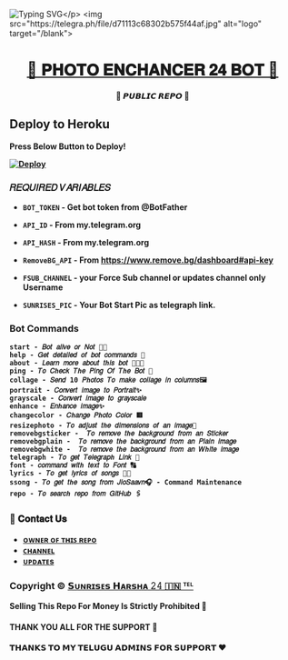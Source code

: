 ![Typing SVG](https://readme-typing-svg.herokuapp.com/?lines=𝐖𝐄𝐋𝐂𝐎𝐌𝐄+𝐓𝐎+🦋𝐏𝐇𝐎𝐓𝐎+𝐄𝐍𝐂𝐇𝐀𝐍𝐂𝐄𝐑+𝟐𝟒+𝐁𝐎𝐓🦋!;𝗖𝗥𝗘𝗔𝗧𝗘𝗗+𝗕𝗬+𝗧𝗘𝗔𝗠+𝐒𝐔𝐍𝐑𝐈𝐒𝐄𝐒+𝐇𝐀𝐑𝐒𝐇𝐀+𝟐𝟒✨!;🦋+𝐏𝐇𝐎𝐓𝐎+𝐄𝐍𝐂𝐇𝐀𝐍𝐂𝐄𝐑+𝟐𝟒+𝐁𝐎𝐓!)</p>
<img src="https://telegra.ph/file/d71113c68302b575f44af.jpg" alt="logo" target="/blank">

<h1 align="center">
 <b><a href="https://telegram.me/PHOTOENHANCER24BOT" target="/blank">🦋 𝐏𝐇𝐎𝐓𝐎 𝐄𝐍𝐂𝐇𝐀𝐍𝐂𝐄𝐑 𝟐𝟒 𝐁𝐎𝐓 🦋</a> 
</h1>

<p align="center">🌟 𝙋𝙐𝘽𝙇𝙄𝘾 𝙍𝙀𝙋𝙊 🌟</p>

## Deploy to Heroku

Press Below Button to Deploy!

[![Deploy](https://www.herokucdn.com/deploy/button.svg)](https://heroku.com/deploy?template=https://github.com/Aluval/PHOTOENHANCER24BOT)

###  **𝑅𝐸𝑄𝑈𝐼𝑅𝐸𝐷 𝑉𝐴𝑅𝐼𝐴𝐵𝐿𝐸𝑆** 

* `BOT_TOKEN`  - Get bot token from @BotFather

* `API_ID` - From my.telegram.org 

* `API_HASH` - From my.telegram.org

* `RemoveBG_API` - From https://www.remove.bg/dashboard#api-key

* `FSUB_CHANNEL` - your Force Sub channel or updates channel only Username

*  `SUNRISES_PIC` - Your Bot Start Pic as telegraph link.
  

### Bot Commands
 ```
start - 𝐵𝑜𝑡 𝑎𝑙𝑖𝑣𝑒 𝑜𝑟 𝑁𝑜𝑡 🚶🏻
help - 𝐺𝑒𝑡 𝑑𝑒𝑡𝑎𝑖𝑙𝑒𝑑 𝑜𝑓 𝑏𝑜𝑡 𝑐𝑜𝑚𝑚𝑎𝑛𝑑𝑠 📝
about - 𝐿𝑒𝑎𝑟𝑛 𝑚𝑜𝑟𝑒 𝑎𝑏𝑜𝑢𝑡 𝑡ℎ𝑖𝑠 𝑏𝑜𝑡 🧑🏻‍💻
ping - 𝑇𝑜 𝐶ℎ𝑒𝑐𝑘 𝑇ℎ𝑒 𝑃𝑖𝑛𝑔 𝑂𝑓 𝑇ℎ𝑒 𝐵𝑜𝑡 📍
collage - 𝑆𝑒𝑛𝑑 10 𝑃ℎ𝑜𝑡𝑜𝑠 𝑇𝑜 𝑚𝑎𝑘𝑒 𝑐𝑜𝑙𝑙𝑎𝑔𝑒 𝑖𝑛 𝑐𝑜𝑙𝑢𝑚𝑛𝑠🖼️
portrait - 𝐶𝑜𝑛𝑣𝑒𝑟𝑡 𝑖𝑚𝑎𝑔𝑒 𝑡𝑜 𝑃𝑜𝑟𝑡𝑟𝑎𝑖𝑡✨
grayscale - 𝐶𝑜𝑛𝑣𝑒𝑟𝑡 𝑖𝑚𝑎𝑔𝑒 𝑡𝑜 𝑔𝑟𝑎𝑦𝑠𝑐𝑎𝑙𝑒
enhance - 𝐸𝑛ℎ𝑎𝑛𝑐𝑒 𝑖𝑚𝑎𝑔𝑒✨
changecolor - 𝐶ℎ𝑎𝑛𝑔𝑒 𝑃ℎ𝑜𝑡𝑜 𝐶𝑜𝑙𝑜𝑟 🟥
resizephoto - 𝑇𝑜 𝑎𝑑𝑗𝑢𝑠𝑡 𝑡ℎ𝑒 𝑑𝑖𝑚𝑒𝑛𝑠𝑖𝑜𝑛𝑠 𝑜𝑓 𝑎𝑛 𝑖𝑚𝑎𝑔𝑒🔅
removebgsticker -  𝑇𝑜 𝑟𝑒𝑚𝑜𝑣𝑒 𝑡ℎ𝑒 𝑏𝑎𝑐𝑘𝑔𝑟𝑜𝑢𝑛𝑑 𝑓𝑟𝑜𝑚 𝑎𝑛 𝑆𝑡𝑖𝑐𝑘𝑒𝑟
removebgplain -  𝑇𝑜 𝑟𝑒𝑚𝑜𝑣𝑒 𝑡ℎ𝑒 𝑏𝑎𝑐𝑘𝑔𝑟𝑜𝑢𝑛𝑑 𝑓𝑟𝑜𝑚 𝑎𝑛 𝑃𝑙𝑎𝑖𝑛 𝑖𝑚𝑎𝑔𝑒
removebgwhite -  𝑇𝑜 𝑟𝑒𝑚𝑜𝑣𝑒 𝑡ℎ𝑒 𝑏𝑎𝑐𝑘𝑔𝑟𝑜𝑢𝑛𝑑 𝑓𝑟𝑜𝑚 𝑎𝑛 𝑊ℎ𝑖𝑡𝑒 𝑖𝑚𝑎𝑔𝑒
telegraph - 𝑇𝑜 𝑔𝑒𝑡 𝑇𝑒𝑙𝑒𝑔𝑟𝑎𝑝ℎ 𝐿𝑖𝑛𝑘 🔗
font - 𝑐𝑜𝑚𝑚𝑎𝑛𝑑 𝑤𝑖𝑡ℎ 𝑡𝑒𝑥𝑡 𝑡𝑜 𝐹𝑜𝑛𝑡 🔠
lyrics - 𝑇𝑜 𝑔𝑒𝑡 𝑙𝑦𝑟𝑖𝑐𝑠 𝑜𝑓 𝑠𝑜𝑛𝑔𝑠 📝🎶
ssong - 𝑇𝑜 𝑔𝑒𝑡 𝑡ℎ𝑒 𝑠𝑜𝑛𝑔 𝑓𝑟𝑜𝑚 𝐽𝑖𝑜𝑆𝑎𝑎𝑣𝑛🎧 - Command Maintenance
repo - 𝑇𝑜 𝑠𝑒𝑎𝑟𝑐ℎ 𝑟𝑒𝑝𝑜 𝑓𝑟𝑜𝑚 𝐺𝑖𝑡𝐻𝑢𝑏 🖇️

 ```

### 🔗 𝐂𝐨𝐧𝐭𝐚𝐜𝐭 𝐔𝐬
- [ ᴏᴡɴᴇʀ ᴏꜰ ᴛʜɪꜱ ʀᴇᴩᴏ](https://telegram.me/Sunrises_24)
- [ᴄʜᴀɴɴᴇʟ](https://telegram.me/sunriseseditsoffical6)
- [ᴜᴘᴅᴀᴛᴇs](https://telegram.me/Sunrises24BotUpdates)

### Copyright ©️ [𝗦ᴜɴʀɪ𝘀ᴇ𝘀 𝗛ᴀʀ𝘀ʜᴀ 𝟸𝟺 🇮🇳 ᵀᴱᴸ](https://telegram.me/Sunrises_24)

<b>Selling This Repo For Money Is Strictly Prohibited 🚫</b>

#### THANK YOU ALL FOR THE SUPPORT 💫
#### 𝗧𝗛𝗔𝗡𝗞𝗦 𝗧𝗢 𝗠𝗬 𝗧𝗘𝗟𝗨𝗚𝗨 𝗔𝗗𝗠𝗜𝗡𝗦 𝗙𝗢𝗥 𝗦𝗨𝗣𝗣𝗢𝗥𝗧 ❤️

